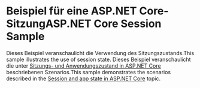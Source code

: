 # <a name="aspnet-core-session-sample"></a><span data-ttu-id="19196-101">Beispiel für eine ASP.NET Core-Sitzung</span><span class="sxs-lookup"><span data-stu-id="19196-101">ASP.NET Core Session Sample</span></span>

<span data-ttu-id="19196-102">Dieses Beispiel veranschaulicht die Verwendung des Sitzungszustands.</span><span class="sxs-lookup"><span data-stu-id="19196-102">This sample illustrates the use of session state.</span></span> <span data-ttu-id="19196-103">Dieses Beispiel veranschaulicht die unter [Sitzungs- und Anwendungszustand in ASP.NET Core](https://docs.microsoft.com/aspnet/core/fundamentals/app-state) beschriebenen Szenarios.</span><span class="sxs-lookup"><span data-stu-id="19196-103">This sample demonstrates the scenarios described in the [Session and app state in ASP.NET Core](https://docs.microsoft.com/aspnet/core/fundamentals/app-state) topic.</span></span>
